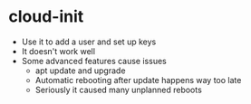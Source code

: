 <!SLIDE>

# cloud-init

* Use it to add a user and set up keys
* It doesn't work well
* Some advanced features cause issues
  * apt update and upgrade
  * Automatic rebooting after update happens way too late
  * Seriously it caused many unplanned reboots
